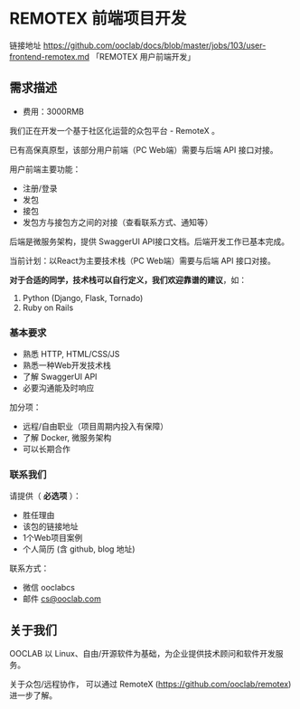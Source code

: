 # REMOTEX 前端项目开发

链接地址 https://github.com/ooclab/docs/blob/master/jobs/103/user-frontend-remotex.md 「REMOTEX 用户前端开发」

## 需求描述

- 费用：3000RMB

我们正在开发一个基于社区化运营的众包平台 - RemoteX 。

已有高保真原型，该部分用户前端（PC Web端）需要与后端 API 接口对接。

用户前端主要功能：
- 注册/登录
- 发包
- 接包
- 发包方与接包方之间的对接（查看联系方式、通知等）

后端是微服务架构，提供 SwaggerUI API接口文档。后端开发工作已基本完成。

当前计划：以React为主要技术栈（PC Web端）需要与后端 API 接口对接。

**对于合适的同学，技术栈可以自行定义，我们欢迎靠谱的建议**，如：

1. Python (Django, Flask, Tornado)
2. Ruby on Rails

### 基本要求

- 熟悉 HTTP, HTML/CSS/JS
- 熟悉一种Web开发技术栈
- 了解 SwaggerUI API
- 必要沟通能及时响应

加分项：
- 远程/自由职业（项目周期内投入有保障）
- 了解 Docker, 微服务架构
- 可以长期合作

### 联系我们

请提供（ **必选项** ）：
- 胜任理由
- 该包的链接地址
- 1个Web项目案例
- 个人简历 (含 github, blog 地址)

联系方式：
- 微信 ooclabcs
- 邮件 cs@ooclab.com

## 关于我们

OOCLAB 以 Linux、自由/开源软件为基础，为企业提供技术顾问和软件开发服务。

关于众包/远程协作，
可以通过 RemoteX (https://github.com/ooclab/remotex) 进一步了解。
